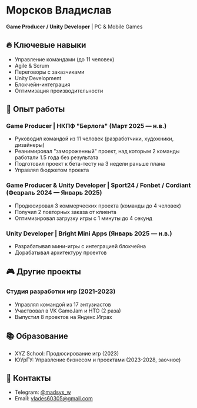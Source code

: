 # Морсков Владислав  
**Game Producer / Unity Developer** | PC & Mobile Games  

## 🔥 Ключевые навыки  
- Управление командами (до 11 человек)  
- Agile & Scrum  
- Переговоры с заказчиками  
- Unity Development  
- Блокчейн-интеграция  
- Оптимизация производительности  

## 💼 Опыт работы  

### Game Producer | НКПФ "Берлога" (Март 2025 — н.в.)  
- Руководил командой из 11 человек (разработчики, художники, дизайнеры)  
- Реанимировал "замороженный" проект, над которым 2 команды работали 1.5 года без результата
- Подготовил проект к бета-тесту на 3 недели раньше плана  
- Управлял бюджетом проекта

### Game Producer & Unity Developer | Sport24 / Fonbet / Cordiant (Февраль 2024 — Январь 2025)  
- Продюсировал 3 коммерческих проекта (команды до 4 человек)  
- Получил 2 повторных заказа от клиента  
- Оптимизировал загрузку игры с 1 минуты до 4 секунд  

### Unity Developer | Bright Mini Apps (Январь 2025 — н.в.)  
- Разрабатывал мини-игры с интеграцией блокчейна  
- Дорабатывал архитектуру проектов  

## 🎮 Другие проекты  
### Студия разработки игр (2021-2023)  
- Управлял командой из 17 энтузиастов  
- Участвовал в VK GameJam и НТО (2 раза)  
- Выпустил 8 проектов на Яндекс.Играх  

## 📚 Образование  
- XYZ School: Продюсирование игр (2023)  
- ЮУрГУ: Управление бизнесом и проектами (2023-2028, заочное)  

## 📩 Контакты  
- Telegram: [@madsys_w](https://t.me/madsys_w)  
- Email: [vlades60305@gmail.com](mailto:vlades60305@gmail.com)  
